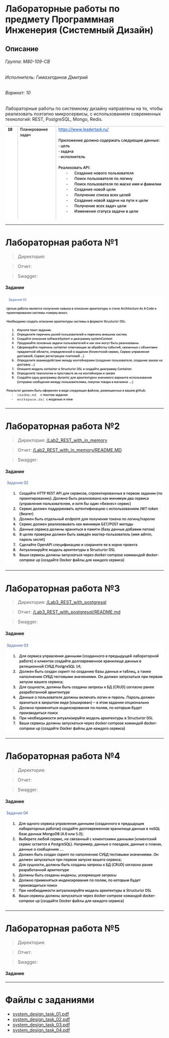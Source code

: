 # Лабораторные работы по предмету Программная Инженерия (Системный Дизайн)

## Описание

###### Группа: М80-109-СВ
###### Исполнитель: Гимазетдинов Дмитрий
###### Варинат: 10

Лабораторные работы по системному дизайну направлены на то, чтобы реализовать поэтапно микросервисы, с использованием современных технологий: REST, PostgreSQL, Mongo, Redis.

![variant](./materials/img/variant.png)

---

# Лабораторная работа №1

> Директория:

> Отчет: 

> Swagger: 

#### Задание

![lab1](./materials/img/lab1/task.png)

---

# Лабораторная работа №2



> Директория: [/Lab2_REST_with_in_memory](./Lab2_REST_with_in_memory/)

> Отчет: [/Lab2_REST_with_in_memory/README.MD](./Lab2_REST_with_in_memory/README.MD)

> Swagger: 

#### Задание

![lab2](./materials/img/lab2/task.png)

---

# Лабораторная работа №3

> Директория: [/Lab3_REST_with_postgresql](./Lab3_REST_with_postgresql/)

> Отчет: [/Lab3_REST_with_postgresql/README.md](./Lab3_REST_with_postgresql/README.md)

> Swagger: 

#### Задание

![lab3](./materials/img/lab3/task.png)

---

# Лабораторная работа №4

> Директория:

> Отчет: 

> Swagger: 

#### Задание

![lab4](./materials/img/lab4/task.png)

---

# Лабораторная работа №5

> Директория:

> Отчет: 

> Swagger: 

#### Задание

---

# Файлы с заданиями

- [system_design_task_01.pdf](./materials/tasks/system_design_task_01.pdf)
- [system_design_task_02.pdf](./materials/tasks/system_design_task_02.pdf)
- [system_design_task_03.pdf](./materials/tasks/system_design_task_03.pdf)
- [system_design_task_04.pdf](./materials/tasks/system_design_task_04.pdf)